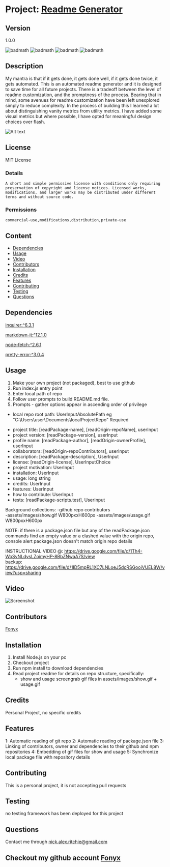 # Project: [Readme Generator](https://github.com/Fonyx/readmeGen)

## Version

1.0.0  

![badmath](https://img.shields.io/github/license/Fonyx/readmeGen)  ![badmath](https://img.shields.io/github/languages/count/Fonyx/readmeGen)  ![badmath](https://img.shields.io/github/commit-activity/m/Fonyx/readmeGen)  ![badmath](https://img.shields.io/github/contributors/Fonyx/readmeGen)  

## Description

My mantra is that if it gets done, it gets done well, if it gets done twice, it gets automated. 
This is an automated readme generator and it is designed to save time for all future projects. 
There is a  tradeoff between the level of readme customization, and the promptness of the process. 
Bearing that in mind, some avenues for readme customization have been left unexplored simply to reduce complexity. 
In the process of building this I learned a lot about distinguishing vanity metrics from utility metrics. 
I have added some visual metrics but where possible, I have opted for meaningful design choices over flash.  

![Alt text](https://github.com/Fonyx/readmeGen/blob/main/assets/images/show.gif?raw=true "project show gif")  

## License

MIT License  

### Details  

```A short and simple permissive license with conditions only requiring preservation of copyright and license notices. Licensed works, modifications, and larger works may be distributed under different terms and without source code.  ```

### Permissions  

```commercial-use,modifications,distribution,private-use  ```

## Content 

- [Dependencies](#dependencies)
- [Usage](#usage)
- [Video](#video)
- [Contributors](#contributors)
- [Installation](#installation)
- [Credits](#credits)
- [Features](#features)
- [Contributing](#contributing)
- [Testing](#testing)
- [Questions](#questions)




## Dependencies  

[inquirer:^6.3.1](https://www.npmjs.com/package/inquirer)

[markdown-it:^12.1.0](https://www.npmjs.com/package/markdown-it)

[node-fetch:^2.6.1](https://www.npmjs.com/package/node-fetch)

[pretty-error:^3.0.4](https://www.npmjs.com/package/pretty-error)



## Usage

1. Make your own project (not packaged), best to use github
2. Run index.js entry point
3. Enter local path of repo
4. Follow user prompts to build README.md file.
5. Prompts - gather options appear in ascending order of privilege

* local repo root path: UserInputAbsolutePath eg "C:\Users\user\Documents\localProjectRepo" Required   
- project title: [readPackage-name], [readOrigin-repoName], userInput  
- project version: [readPackage-version], userInput  
- profile name: [readPackage-author], [readOrigin-ownerProfile], userInput  
- collaborators: [readOrigin-repoContributors], userInput  
- description: [readPackage-description], UserInput    
- license: [readOrigin-license], UserInputChoice  
- project motivation: UserInput 
- installation: UserInput  
- usage: long string  
- credits: UserInput   
- features: UserInput  
- how to contribute: UserInput    
- tests: [readPackage-scripts.test], UserInput

Background collections:
-github repo contributors  
-assets/images/show.gif  W800pxxH600px
-assets/images/usage.gif  W800pxxH600px

NOTE: if there is a package.json file but any of the readPackage.json commands find an empty value or a 
clashed value with the origin repo, console alert package.json doesn't match origin repo details

INSTRUCTIONAL VIDEO @: https://drive.google.com/file/d/1Th4-WoSvNLdysLZoimyHP-8BbZNwaA7S/view   
backup: https://drive.google.com/file/d/1ID5mpRL1XC7LNLoeJ5dcRSGoojVUEL8W/view?usp=sharing  


## Video

![Screenshot](https://github.com/Fonyx/readmeGen/blob/main/assets/images/usage.gif?raw=true "usage screencap")  

## Contributors 

[Fonyx](https://github.com/Fonyx)

## Installation

1. Install Node.js on your pc
2. Checkout project
3. Run npm install to download dependencies
4. Read project readme for details on repo structure, specifically:
	- show and usage screengrab gif files in assets/images/show.gif + usage.gif
  

## Credits

Personal Project, no specific credits  

## Features

1: Automatic reading of git repo
2: Automatic reading of package.json file
3: Linking of contributors, owner and dependencies to their github and npm repositories
4: Embedding of gif files for show and usage
5: Synchronize local package file with repository details  

## Contributing

This is a personal project, it is not accepting pull requests
  

## Testing

no testing framework has been deployed for this project
  

## Questions

Contact me through nick.alex.ritchie@gmail.com
  



## Checkout my github account [Fonyx](https://github.com/Fonyx)



